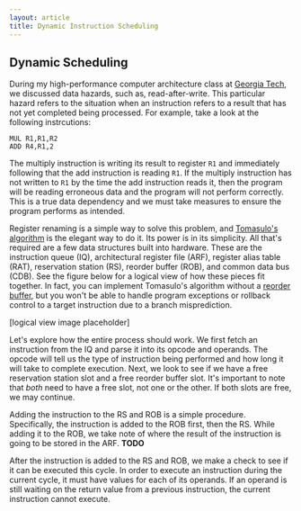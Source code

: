 ```yaml
---
layout: article
title: Dynamic Instruction Scheduling
---
```


## Dynamic Scheduling

During my high-performance computer architecture class at [Georgia Tech](http://omscs.gatech.edu), we discussed data 
hazards, such as, read-after-write. This particular hazard refers to the situation when an instruction refers to a 
result that has not yet completed being processed. For example, take a look at the following instrcutions:

```assembly
MUL R1,R1,R2
ADD R4,R1,2
```

The multiply instruction is writing its result to register `R1` and immediately following that the add instruction is 
reading `R1`. If the multiply instruction has not written to `R1` by the time the add instruction reads it, then the 
program will be reading erroneous data and the program will not perform correctly. This is a true data dependency and 
we must take measures to ensure the program performs as intended.

Register renaming is a simple way to solve this problem, and 
[Tomasulo's algorithm](https://en.wikipedia.org/wiki/Tomasulo_algorithm) is the elegant way to do it. Its power is in 
its simplicity. All that's required are a few data structures built into hardware. These are the instruction queue (IQ), 
architectural register file (ARF), register alias table (RAT), reservation station (RS), reorder buffer (ROB), and 
common data bus (CDB). See the figure below for a logical view of how these pieces fit together. In fact, you can 
implement Tomasulo's algorithm without a [reorder buffer](https://en.wikipedia.org/wiki/Re-order_buffer), but you won't 
be able to handle program exceptions or rollback control to a target instruction due to a branch misprediction.

[logical view image placeholder]

Let's explore how the entire process should work. We first fetch an instruction from the IQ and parse it into its opcode 
and operands. The opcode will tell us the type of instruction being performed and how long it will take to complete 
execution. Next, we look to see if we have a free reservation station slot and a free reorder buffer slot. It's 
important to note that _both_ need to have a free slot, not one or the other. If both slots are free, we may continue. 

Adding the instruction to the RS and ROB is a simple procedure. Specifically, the instruction is added to the ROB first,
then the RS. While adding it to the ROB, we take note of where the result of the instruction is going to be stored in 
the ARF. __TODO__

After the instruction is added to the RS and ROB, we make a check to see if it can be executed this cycle. In order to 
execute an instruction during the current cycle, it must have values for each of its operands. If an operand is still 
waiting on the return value from a previous instruction, the current instruction cannot execute. 
